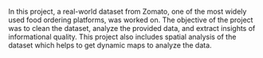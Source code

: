 In this project, a real-world dataset from Zomato, one of the most widely used food ordering platforms, was worked on. The objective of the project was to clean the dataset, analyze the provided data, and extract insights of informational quality.
This project also includes spatial analysis of the dataset which helps to get dynamic maps to analyze the data.

